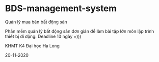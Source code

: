 # BDS-management-system
Quản lý mua bán bất động sản

Phần mềm quản lý bất động sản đơn giản để làm bài tập lớn môn lập trình thiết bị di động.
Deadline 10 ngày =)))

KHMT K4 Đại học Hạ Long

20-11-2020

